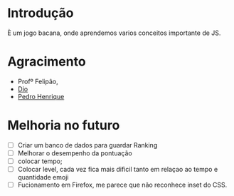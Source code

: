 # Introdução 

È um jogo bacana, onde aprendemos varios conceitos importante de JS.


# Agracimento 

- Profº Felipão,
- [Dio](https://web.dio.me/)
- [ Pedro Henrique ](https://github.com/PedroHenriqueBS)


# Melhoria no futuro

- [ ] Criar um banco de dados para guardar Ranking
- [ ] Melhorar o desempenho da pontuação
- [ ] colocar tempo;
- [ ] Colocar level, cada vez fica mais dificil tanto em relaçao ao tempo e quantidade emoji
- [ ] Fucionamento em Firefox, me parece que não reconhece inset do CSS.